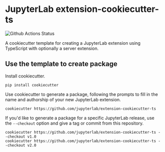 # JupyterLab extension-cookiecutter-ts

![Github Actions Status](https://github.com/jupyterlab/extension-cookiecutter-ts/workflows/CI/badge.svg)

A cookiecutter template for creating
a JupyterLab extension using TypeScript with optionally a server extension.

## Use the template to create package

Install cookiecutter.

```
pip install cookiecutter
```

Use cookiecutter to generate a package, following the prompts to fill in the name and authorship of your new JupyterLab extension.

```
cookiecutter https://github.com/jupyterlab/extension-cookiecutter-ts
```

If you'd like to generate a package for a specific JupyterLab release, use the `--checkout` option and give a tag or commit from this repository.

```
cookiecutter https://github.com/jupyterlab/extension-cookiecutter-ts --checkout v1.0
cookiecutter https://github.com/jupyterlab/extension-cookiecutter-ts --checkout v2.0
```

